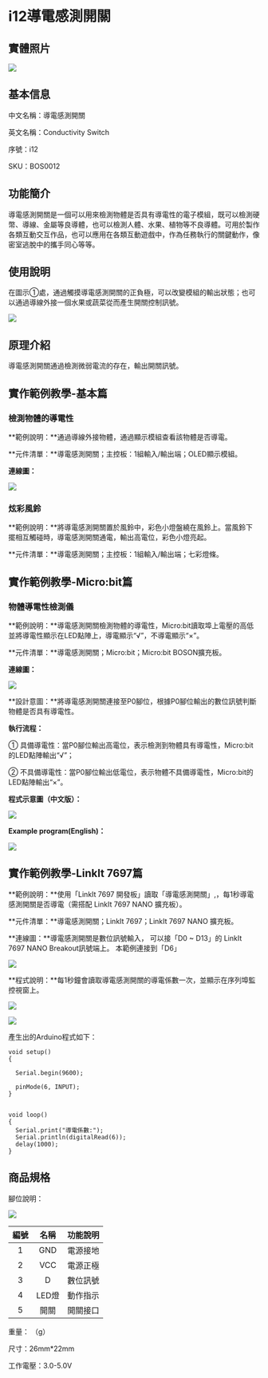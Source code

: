 # i12導電感測開關

## 實體照片

![](../../../.gitbook/assets/boson-dian-dao-kai-guan-shi-wu-tu-pian%20%281%29.jpg)

## 基本信息

中文名稱：導電感測開關

英文名稱：Conductivity Switch

序號：i12

SKU：BOS0012

## 功能簡介

導電感測開關是一個可以用來檢測物體是否具有導電性的電子模組，既可以檢測硬幣、導線、金屬等良導體，也可以檢測人體、水果、植物等不良導體。可用於製作各類互動交互作品，也可以應用在各類互動遊戲中，作為任務執行的關鍵動作，像密室逃脫中的攜手同心等等。

## 使用說明

在圖示①處，通過觸摸導電感測開關的正負極，可以改變模組的輸出狀態；也可以通過導線外接一個水果或蔬菜從而產生開關控制訊號。

![](../../../.gitbook/assets/boson_电导开关_使用说明.png)

## 原理介紹

導電感測開關通過檢測微弱電流的存在，輸出開關訊號。

## 實作範例教學-基本篇

### 檢測物體的導電性

**範例說明：**通過導線外接物體，通過顯示模組查看該物體是否導電。

**元件清單：**導電感測開關；主控板：1組輸入/輸出端；OLED顯示模組。

**連線圖：**



![](../../../.gitbook/assets/conductivity_sensor_switch_example1%20%283%29.png)

### 炫彩風鈴

**範例說明：**將導電感測開關置於風鈴中，彩色小燈盤繞在風鈴上。當風鈴下擺相互觸碰時，導電感測開關通電，輸出高電位，彩色小燈亮起。

**元件清單：**導電感測開關；主控板：1組輸入/輸出端；七彩燈條。

## 實作範例教學-Micro:bit篇

### 物體導電性檢測儀

**範例說明：**導電感測開關檢測物體的導電性，Micro:bit讀取埠上電壓的高低並將導電性顯示在LED點陣上，導電顯示“√”，不導電顯示“×”。

**元件清單：**導電感測開關；Micro:bit；Micro:bit BOSON擴充板。

**連線圖：**

![](../../../.gitbook/assets/conductivity_sensor_switch_example3.png)

**設計意圖：**將導電感測開關連接至P0腳位，根據P0腳位輸出的數位訊號判斷物體是否具有導電性。

**執行流程：**

① 具備導電性：當P0腳位輸出高電位，表示檢測到物體具有導電性，Micro:bit的LED點陣輸出“√”；

② 不具備導電性：當P0腳位輸出低電位，表示物體不具備導電性，Micro:bit的LED點陣輸出“×”。

**程式示意圖（中文版）：**

![](../../../.gitbook/assets/conductivity_sensor_switch_prg_ch_tw.png)

**Example program\(English\)：**

![](../../../.gitbook/assets/boson_电导开关_应用样例3_程序示意图英文版%20%281%29.png)

## 實作範例教學-LinkIt 7697篇

**範例說明：**使用「LinkIt 7697 開發板」讀取「導電感測開關」,，每1秒導電感測開關是否導電（需搭配 LinkIt 7697 NANO 擴充板）。

**元件清單：**導電感測開關；LinkIt 7697；LinkIt 7697 NANO 擴充板。

**連線圖：**導電感測開關是數位訊號輸入， 可以接「D0 ~ D13」的 LinkIt 7697 NANO Breakout訊號端上。 本範例連接到「D6」

![](../../../.gitbook/assets/conductivity_sensor_switch_7697_1.jpg)

**程式說明：**每1秒鐘會讀取導電感測開關的導電係數一次，並顯示在序列埠監控視窗上。

![](../../../.gitbook/assets/conductivity_sensor_switch_7697_2.png)

![](../../../.gitbook/assets/conductivity_sensor_switch_7697_3.png)

產生出的Arduino程式如下：

```text
void setup()
{

  Serial.begin(9600);

  pinMode(6, INPUT);
}


void loop()
{
  Serial.print("導電係數:");
  Serial.println(digitalRead(6));
  delay(1000);
}
```

## 商品規格

腳位說明：

![](../../../.gitbook/assets/conductivity_sensor_switch_spec.png)

| **編號** | **名稱** | **功能說明** |
| :---: | :---: | :---: |
| 1 | GND | 電源接地 |
| 2 | VCC | 電源正極 |
| 3 | D | 數位訊號 |
| 4 | LED燈 | 動作指示 |
| 5 | 開關 | 開關接口 |

重量： （g）

尺寸：26mm\*22mm

工作電壓：3.0-5.0V

